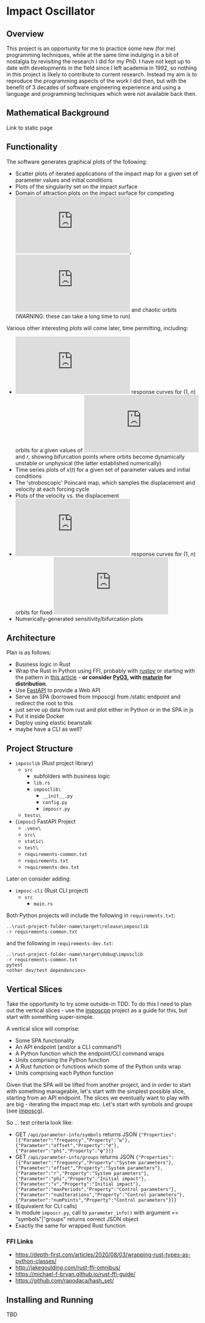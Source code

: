 # Impact Oscillator
## Overview
This project is an opportunity for me to practice some new (for me) programming techniques, while at the same time indulging in a bit of nostalgia by revisiting the research I did for my PhD. I have not kept up to date with developments in the field since I left academia in 1992, so nothing in this project is likely to contribute to current research. Instead my aim is to reproduce the programming aspects of the work I did then, but with the benefit of 3 decades of software engineering experience and using a language and programming techniques which were not available back then.

## Mathematical Background

Link to static page

## Functionality
The software generates graphical plots of the following:

- Scatter plots of iterated applications of the impact map for a given set of parameter values and initial conditions
- Plots of the singularity set on the impact surface
- Domain of attraction plots on the impact surface for competing ![equation](https://latex.codecogs.com/svg.latex?%28%20m%20%2C%20n%29), ![equation](https://latex.codecogs.com/svg.latex?%28%5Cinfty%20%2C%20n%29) and chaotic orbits (WARNING: these can take a long time to run)

Various other interesting plots will come later, time permitting, including:

- ![equation](https://latex.codecogs.com/svg.latex?V_%7Bn%7D%2C%20%5Csigma) response curves for (1, *n*) orbits for a given values of ![equation](https://latex.codecogs.com/svg.latex?%5Comega) and *r*, showing bifurcation points where orbits become dynamically unstable or unphysical (the latter established numerically)
- Time series plots of *x*(*t*) for a given set of parameter values and initial conditions
- The 'stroboscopic' Poincar&#233; map, which samples the displacement and velocity at each forcing cycle
- Plots of the velocity vs. the displacement
- ![equation](https://latex.codecogs.com/svg.latex?V_%7Bn%7D%2C%20%5Comega) response curves for (1, *n*) orbits for fixed ![equation](https://latex.codecogs.com/svg.latex?%5Csigma)
- Numerically-generated sensitivity/bifurcation plots

## Architecture

Plan is as follows:

- Business logic in Rust
- Wrap the Rust in Python using FFI, probably with [rustpy](https://github.com/iduartgomez/rustypy) or starting with the pattern in [this article](https://depth-first.com/articles/2020/08/03/wrapping-rust-types-as-python-classes/) - **or consider [PyO3](https://pyo3.rs/v0.14.1/), with [maturin](https://crates.io/crates/maturin) for distribution**.
- Use [FastAPI](https://fastapi.tiangolo.com) to provide a Web API
- Serve an SPA (borrowed from imposcg) from /static endpoint and redirect the root to this
- just serve up data from rust and plot either in Python or in the SPA in js
- Put it inside Docker
- Deploy using elastic beanstalk
- maybe have a CLI as well?

## Project Structure

- `imposclib` (Rust project library)
    - `src`
        - subfolders with business logic
        - `lib.rs`
        - `imposclib\`
            - `__init__.py`
            - `config.py`
            - `imposcr.py`
    - `tests\`
- (`imposc`) FastAPI Project
    - `.venv\`
    - `src\`
    - `static\`
    - `test\`
    - `requirements-common.txt`
    - `requirements.txt`
    - `requirements-dev.txt`

Later on consider adding:

- `imposc-cli` (Rust CLI project)
    - `src`
        - `main.rs`

Both Python projects will include the following in `requirements.txt`:
```
..\rust-project-folder-name\target\release\imposclib
-r requirements-common.txt
```

and the following in `requirements-dev.txt`:
```
..\rust-project-folder-name\target\debug\imposclib
-r requirements-common.txt
pytest
<other dev/test dependencies>
```

## Vertical Slices

Take the opportunity to try some outside-in TDD. To do this I need to plan out the vertical slices - use the [imposcpp](https://github.com/FelixDux/imposccpp.git) project as a guide for this, but start with something super-simple.

A vertical slice will comprise:

- Some SPA functionality
- An API endpoint (and/or a CLI command?)
- A Python function which the endpoint/CLI command wraps
- Units comprising the Python function
- A Rust function or functions which some of the Python units wrap
- Units comprising each Python function

Given that the SPA will be lifted from another project, and in order to start with something manageable, let's start with the simplest possible slice, starting from an API endpoint. The slices we eventually want to play with are big - iterating the impact map etc. Let's start with symbols and groups (see [imposcg](https://github.com/FelixDux/imposcg.git)).

So ... test criteria look like:

- GET `/api/parameter-info/symbols` returns JSON `{"Properties":[{"Parameter":"frequency","Property":"ω"},{"Parameter":"offset","Property":"σ"},{"Parameter":"phi","Property":"φ"}]}`
- GET `/api/parameter-info/groups` returns JSON `{"Properties":[{"Parameter":"frequency","Property":"System parameters"},{"Parameter":"offset","Property":"System parameters"},{"Parameter":"r","Property":"System parameters"},{"Parameter":"phi","Property":"Initial impact"},{"Parameter":"v","Property":"Initial impact"},{"Parameter":"maxPeriods","Property":"Control parameters"},{"Parameter":"numIterations","Property":"Control parameters"},{"Parameter":"numPoints","Property":"Control parameters"}]}`
- (Equivalent for CLI calls)
- In module `imposcr.py`, call to `parameter_info()` with argument == "symbols"|"groups" returns correct JSON object
- Exactly the same for wrapped Rust function

### FFI Links
- https://depth-first.com/articles/2020/08/03/wrapping-rust-types-as-python-classes/
- http://jakegoulding.com/rust-ffi-omnibus/
- https://michael-f-bryan.github.io/rust-ffi-guide/
- https://github.com/rapodaca/hash_set/

## Installing and Running

TBD